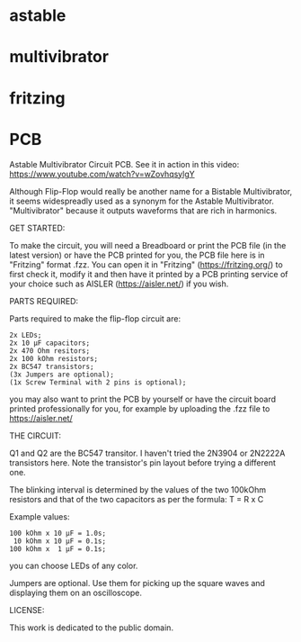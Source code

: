 # astable
# multivibrator
# fritzing 
# PCB


Astable Multivibrator Circuit PCB.
See it in action in this video: https://www.youtube.com/watch?v=wZovhqsylgY

Although Flip-Flop would really be another name for a Bistable Multivibrator, it seems widespreadly used as a synonym for the Astable Multivibrator.
"Multivibrator" because it outputs waveforms that are rich in harmonics.


GET STARTED:

To make the circuit, you will need a Breadboard or print the PCB file (in the latest version) 
or have the PCB printed for you, the PCB file here is in "Fritzing" format .fzz. 
You can open it in "Fritzing" (https://fritzing.org/) to first check it, 
modify it and then have it printed by a PCB printing service of your choice such as AISLER (https://aisler.net/) if you wish.


PARTS REQUIRED:

Parts required to make the flip-flop circuit are:

	2x LEDs;
	2x 10 μF capacitors;
	2x 470 Ohm resitors;
	2x 100 kOhm resistors;
	2x BC547 transistors;
	(3x Jumpers are optional);
	(1x Screw Terminal with 2 pins is optional);

you may also want to print the PCB by yourself or have the circuit board printed professionally for you, 
for example by uploading the .fzz file to https://aisler.net/


THE CIRCUIT:

Q1 and Q2 are the BC547 transitor.
I haven't tried the 2N3904 or 2N2222A transistors here. 
Note the transistor's pin layout before trying a different one.

The blinking interval is determined by the values of the two 100kOhm resistors and that of the two capacitors as per the formula: T = R x C

Example values:

	100 kOhm x 10 μF = 1.0s;
	 10 kOhm x 10 μF = 0.1s;
  	100 kOhm x  1 μF = 0.1s;

you can choose LEDs of any color.

Jumpers are optional. Use them for picking up the square waves and displaying them on an oscilloscope.


LICENSE:

This work is dedicated to the public domain. 




